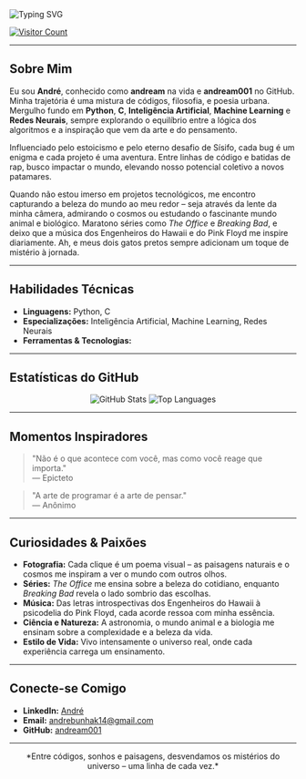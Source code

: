 <!-- Banner Dinâmico -->
<img src="https://readme-typing-svg.herokuapp.com?duration=3000&pause=1000&color=F7DF1E&center=true&width=800&lines=Olá,+eu+sou+André;Desbravador+de+códigos+e+universos;Onde+Python,+C+e+IA+se+encontram" alt="Typing SVG" />

<!-- Contador de Visitas -->
[![Visitor Count](https://komarev.com/ghpvc/?username=andream001&style=flat-square)](https://github.com/andream001)

---

## Sobre Mim

Eu sou **André**, conhecido como **andream** na vida e **andream001** no GitHub. Minha trajetória é uma mistura de códigos, filosofia, e poesia urbana. Mergulho fundo em **Python**, **C**, **Inteligência Artificial**, **Machine Learning** e **Redes Neurais**, sempre explorando o equilíbrio entre a lógica dos algoritmos e a inspiração que vem da arte e do pensamento.

Influenciado pelo estoicismo e pelo eterno desafio de Sísifo, cada bug é um enigma e cada projeto é uma aventura. Entre linhas de código e batidas de rap, busco impactar o mundo, elevando nosso potencial coletivo a novos patamares.

Quando não estou imerso em projetos tecnológicos, me encontro capturando a beleza do mundo ao meu redor – seja através da lente da minha câmera, admirando o cosmos ou estudando o fascinante mundo animal e biológico. Maratono séries como *The Office* e *Breaking Bad*, e deixo que a música dos Engenheiros do Hawaii e do Pink Floyd me inspire diariamente. Ah, e meus dois gatos pretos sempre adicionam um toque de mistério à jornada.

---

## Habilidades Técnicas

- **Linguagens:** Python, C  
- **Especializações:** Inteligência Artificial, Machine Learning, Redes Neurais  
- **Ferramentas & Tecnologias:**

---





## Estatísticas do GitHub

<div align="center">
  <img src="https://github-readme-stats.vercel.app/api?username=andream001&show_icons=true&theme=radical" alt="GitHub Stats" />
  <img src="https://github-readme-stats.vercel.app/api/top-langs/?username=andream001&layout=compact&theme=radical" alt="Top Languages" />
</div>

---

## Momentos Inspiradores

> "Não é o que acontece com você, mas como você reage que importa."  
> — Epicteto

> "A arte de programar é a arte de pensar."  
> — Anônimo

---

## Curiosidades & Paixões

- **Fotografia:** Cada clique é um poema visual – as paisagens naturais e o cosmos me inspiram a ver o mundo com outros olhos.
- **Séries:** *The Office* me ensina sobre a beleza do cotidiano, enquanto *Breaking Bad* revela o lado sombrio das escolhas.
- **Música:** Das letras introspectivas dos Engenheiros do Hawaii à psicodelia do Pink Floyd, cada acorde ressoa com minha essência.
- **Ciência e Natureza:** A astronomia, o mundo animal e a biologia me ensinam sobre a complexidade e a beleza da vida.
- **Estilo de Vida:** Vivo intensamente o universo real, onde cada experiência carrega um ensinamento.

---

## Conecte-se Comigo

- **LinkedIn:** [André](https://www.linkedin.com/in/andr%C3%A9-bunhak-6686851b6/)
- **Email:** [andrebunhak14@gmail.com](mailto:andrebunhak14@gmail.com)
- **GitHub:** [andream001](https://github.com/andream001)

---

<div align="center">
  *Entre códigos, sonhos e paisagens, desvendamos os mistérios do universo – uma linha de cada vez.*
</div>
